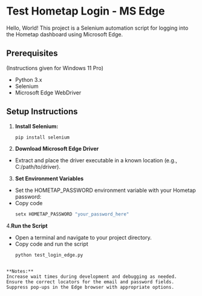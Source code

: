 # Test Hometap Login - MS Edge

Hello, World!
This project is a Selenium automation script for logging into the Hometap dashboard using Microsoft Edge.

## Prerequisites
(Instructions given for Windows 11 Pro)

- Python 3.x
- Selenium
- Microsoft Edge WebDriver

## Setup Instructions

1. **Install Selenium:**
   ```sh
   pip install selenium

2. **Download Microsoft Edge Driver**
- Extract and place the driver executable in a known location (e.g., C:/path/to/driver).

3. **Set Environment Variables**
- Set the HOMETAP_PASSWORD environment variable with your Hometap password:
- Copy code
    ```sh
    setx HOMETAP_PASSWORD "your_password_here"

4.**Run the Script**
- Open a terminal and navigate to your project directory.
- Copy code and run the script
    ```sh
    python test_login_edge.py
```

**Notes:**
Increase wait times during development and debugging as needed.
Ensure the correct locators for the email and password fields.
Suppress pop-ups in the Edge browser with appropriate options.